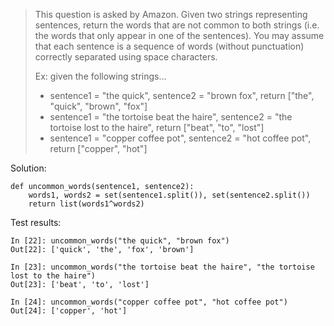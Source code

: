 > This question is asked by Amazon. Given two strings representing sentences, return the words that are not common to both strings (i.e. the words that only appear in one of the sentences). You may assume that each sentence is a sequence of words (without punctuation) correctly separated using space characters.
>
> Ex: given the following strings...
> - sentence1 = "the quick", sentence2 = "brown fox", return ["the", "quick", "brown", "fox"]
> - sentence1 = "the tortoise beat the haire", sentence2 = "the tortoise lost to the haire", return ["beat", "to", "lost"]
> - sentence1 = "copper coffee pot", sentence2 = "hot coffee pot", return ["copper", "hot"]

Solution:
```
def uncommon_words(sentence1, sentence2):
    words1, words2 = set(sentence1.split()), set(sentence2.split())
    return list(words1^words2)
```

Test results:
```
In [22]: uncommon_words("the quick", "brown fox")
Out[22]: ['quick', 'the', 'fox', 'brown']

In [23]: uncommon_words("the tortoise beat the haire", "the tortoise lost to the haire")
Out[23]: ['beat', 'to', 'lost']

In [24]: uncommon_words("copper coffee pot", "hot coffee pot")
Out[24]: ['copper', 'hot']
```
